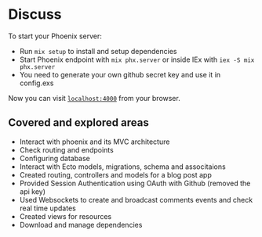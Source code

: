# Discuss

To start your Phoenix server:

  * Run `mix setup` to install and setup dependencies
  * Start Phoenix endpoint with `mix phx.server` or inside IEx with `iex -S mix phx.server`
  * You need to generate your own github secret key and use it in config.exs

Now you can visit [`localhost:4000`](http://localhost:4000) from your browser.

## Covered and explored areas

  * Interact with phoenix and its MVC architecture
  * Check routing and endpoints
  * Configuring database
  * Interact with Ecto models, migrations, schema and associtaions
  * Created routing, controllers and models for a blog post app
  * Provided Session Authentication using OAuth with Github (removed the api key)
  * Used Websockets to create and broadcast comments events and check real time updates
  * Created views for resources
  * Download and manage dependencies
